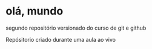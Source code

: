 # olá, mundo
 segundo repositório versionado do curso de git e github

 Repósitorio criado durante uma aula ao vivo
 
